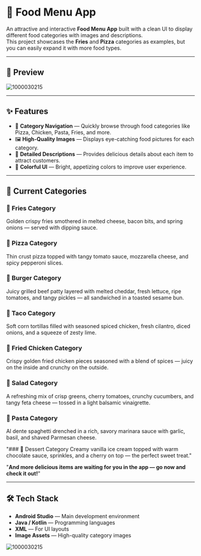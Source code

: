 # 🍔 Food Menu App

An attractive and interactive **Food Menu App** built with a clean UI to display different food categories with images and descriptions.  
This project showcases the **Fries** and **Pizza** categories as examples, but you can easily expand it with more food types.

---

## 📸 Preview

![1000030215](https://github.com/user-attachments/assets/66b4ad4f-574e-4e38-80f0-080a2791a05c)


---

## ✨ Features

- 📂 **Category Navigation** — Quickly browse through food categories like Pizza, Chicken, Pasta, Fries, and more.  
- 🖼 **High-Quality Images** — Displays eye-catching food pictures for each category.  
- 📝 **Detailed Descriptions** — Provides delicious details about each item to attract customers.  
- 🎨 **Colorful UI** — Bright, appetizing colors to improve user experience.  

---

## 🍟 Current Categories

### 🍟 Fries Category
Golden crispy fries smothered in melted cheese, bacon bits, and spring onions — served with dipping sauce.  

### 🍕 Pizza Category
Thin crust pizza topped with tangy tomato sauce, mozzarella cheese, and spicy pepperoni slices.  

### 🍔 Burger Category
Juicy grilled beef patty layered with melted cheddar, fresh lettuce, ripe tomatoes, and tangy pickles — all sandwiched in a toasted sesame bun.

### 🌮 Taco Category
Soft corn tortillas filled with seasoned spiced chicken, fresh cilantro, diced onions, and a squeeze of zesty lime.

### 🍗 Fried Chicken Category
Crispy golden fried chicken pieces seasoned with a blend of spices — juicy on the inside and crunchy on the outside.

### 🥗 Salad Category
A refreshing mix of crisp greens, cherry tomatoes, crunchy cucumbers, and tangy feta cheese — tossed in a light balsamic vinaigrette.

### 🍝 Pasta Category
Al dente spaghetti drenched in a rich, savory marinara sauce with garlic, basil, and shaved Parmesan cheese.

"### 🍦 Dessert Category
Creamy vanilla ice cream topped with warm chocolate sauce, sprinkles, and a cherry on top — the perfect sweet treat."

"**And more delicious items are waiting for you in the app — go now and check it out!**"

---

## 🛠 Tech Stack

- **Android Studio** — Main development environment  
- **Java / Kotlin** — Programming languages  
- **XML** — For UI layouts  
- **Image Assets** — High-quality category images  



![1000030215](https://github.com/user-attachments/assets/52ba0d4d-f94b-45db-8d80-9dd8183c2b09)


